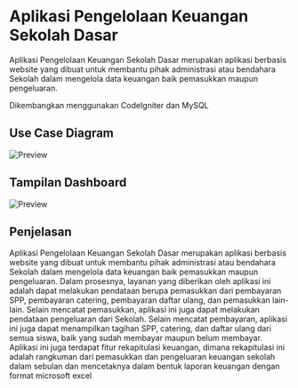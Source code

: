 # Aplikasi Pengelolaan Keuangan Sekolah Dasar

Aplikasi Pengelolaan Keuangan Sekolah Dasar merupakan aplikasi berbasis website yang dibuat untuk membantu pihak administrasi atau bendahara Sekolah dalam mengelola data keuangan baik pemasukkan maupun pengeluaran.

Dikembangkan menggunakan CodeIgniter dan MySQL

## Use Case Diagram

![Preview](https://scontent-cgk1-1.xx.fbcdn.net/v/t1.0-0/p417x417/130601806_3879713222062483_1912863662693813860_o.jpg?_nc_cat=106&ccb=2&_nc_sid=730e14&_nc_eui2=AeEAo6j3cLVDgTXMHDqsyyo7vJpDnWy9uPG8mkOdbL248ToTLFtZ-_bZzEPEk-NMvbqqlUv0UVdhEbqzc1eDyHD2&_nc_ohc=SksabzUA5iwAX9Tlk4-&_nc_ht=scontent-cgk1-1.xx&tp=6&oh=40c1411f4cef433ab0091b256cd7aa1d&oe=5FFDCD92)

## Tampilan Dashboard

![Preview](https://scontent-cgk1-1.xx.fbcdn.net/v/t1.0-9/p720x720/130847287_3879720332061772_4596987535125122455_o.jpg?_nc_cat=109&ccb=2&_nc_sid=730e14&_nc_eui2=AeGVvwOAHgvgUOwnsXlwFJq0Aqb_U7ahzLMCpv9TtqHMs6TIRSVYED5fW-HPXqrGUsFaE3B2ZtTY-QuLsa9_IpNJ&_nc_ohc=il38qzOzkDQAX_BcuV9&_nc_ht=scontent-cgk1-1.xx&tp=6&oh=bac891561dfe5e0e646b363a9048e40c&oe=5FFD3DB7)

## Penjelasan

Aplikasi Pengelolaan Keuangan Sekolah Dasar merupakan aplikasi berbasis website yang dibuat untuk membantu pihak administrasi atau bendahara Sekolah dalam mengelola data keuangan baik pemasukkan maupun pengeluaran. Dalam prosesnya, layanan yang diberikan oleh aplikasi ini adalah dapat melakukan pendataan berupa pemasukkan dari pembayaran SPP, pembayaran catering, pembayaran daftar ulang, dan pemasukkan lain-lain. Selain mencatat pemasukkan, aplikasi ini juga dapat melakukan pendataan pengeluaran dari Sekolah. Selain mencatat pembayaran, aplikasi ini juga dapat menampilkan tagihan SPP, catering, dan daftar ulang dari semua siswa, baik yang sudah membayar maupun belum membayar. Aplikasi ini juga terdapat fitur rekapitulasi keuangan, dimana rekapitulasi ini adalah rangkuman dari pemasukkan dan pengeluaran keuangan sekolah dalam sebulan dan mencetaknya dalam bentuk laporan keuangan dengan format microsoft excel
